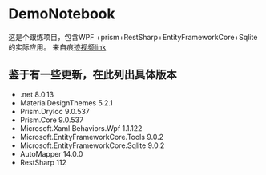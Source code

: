 # DemoNotebook
这是个跟练项目，包含WPF <Material Design>+prism+RestSharp+EntityFrameworkCore+Sqlite的实际应用。
来自痕迹[视频link](https://www.bilibili.com/video/BV1nY411a7T8/?spm_id_from=333.1387.favlist.content.click&vd_source=23f430f54669da4776b9c0e71c37455f)
## 鉴于有一些更新，在此列出具体版本
- .net 8.0.13
- MaterialDesignThemes 5.2.1
- Prism.DryIoc 9.0.537
- Prism.Core 9.0.537
- Microsoft.Xaml.Behaviors.Wpf 1.1.122
- Microsoft.EntityFrameworkCore.Tools 9.0.2
- Microsoft.EntityFrameworkCore.Sqlite 9.0.2
- AutoMapper 14.0.0
- RestSharp 112
